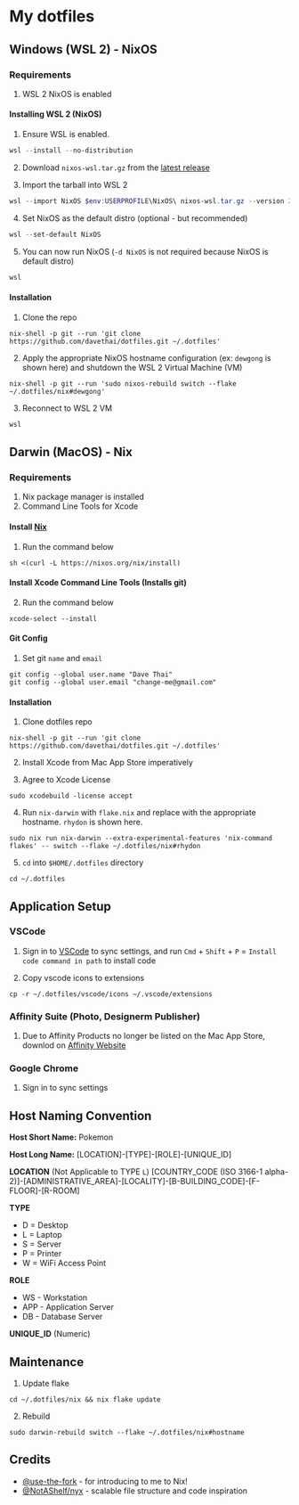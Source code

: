 # My dotfiles

## Windows (WSL 2) - NixOS

### Requirements

1. WSL 2 NixOS is enabled

#### Installing WSL 2 (NixOS)

1. Ensure WSL is enabled.

```powershell
wsl --install --no-distribution
```

2. Download `nixos-wsl.tar.gz` from the [latest release](https://github.com/nix-community/NixOS-WSL/releases/latest)

3. Import the tarball into WSL 2

```powershell
wsl --import NixOS $env:USERPROFILE\NixOS\ nixos-wsl.tar.gz --version 2
```

4. Set NixOS as the default distro (optional - but recommended)

```powershell
wsl --set-default NixOS
```

5. You can now run NixOS (`-d NixOS` is not required because NixOS is default distro)

```powershell
wsl
```

#### Installation

1. Clone the repo

```shell
nix-shell -p git --run 'git clone https://github.com/davethai/dotfiles.git ~/.dotfiles'
```

2. Apply the appropriate NixOS hostname configuration (ex: `dewgong` is shown here) and shutdown the WSL 2 Virtual Machine (VM)

```shell
nix-shell -p git --run 'sudo nixos-rebuild switch --flake ~/.dotfiles/nix#dewgong'
```

3. Reconnect to WSL 2 VM

```powershell
wsl
```

## Darwin (MacOS) - Nix

### Requirements

1. Nix package manager is installed
2. Command Line Tools for Xcode

#### Install [Nix](https://nixos.org/download/)

1. Run the command below

```shell
sh <(curl -L https://nixos.org/nix/install)
```

#### Install Xcode Command Line Tools (Installs git)

2. Run the command below

```shell
xcode-select --install
```

#### Git Config

1. Set git `name` and `email`
```shell
git config --global user.name "Dave Thai"
git config --global user.email "change-me@gmail.com"
```

#### Installation

1. Clone dotfiles repo

```shell
nix-shell -p git --run 'git clone https://github.com/davethai/dotfiles.git ~/.dotfiles'
```

2. Install Xcode from Mac App Store imperatively

3. Agree to Xcode License
```shell
sudo xcodebuild -license accept
```

4. Run `nix-darwin` with `flake.nix` and replace with the appropriate hostname. `rhydon` is shown here.

```shell
sudo nix run nix-darwin --extra-experimental-features 'nix-command flakes' -- switch --flake ~/.dotfiles/nix#rhydon
```

5. `cd` into `$HOME/.dotfiles` directory

```shell
cd ~/.dotfiles
```

## Application Setup

### VSCode

1. Sign in to [VSCode](https://code.visualstudio.com/) to sync settings, and run `Cmd` + `Shift` + `P` = `Install code command in path` to install code

2. Copy vscode icons to extensions

```shell
cp -r ~/.dotfiles/vscode/icons ~/.vscode/extensions
```

### Affinity Suite (Photo, Designerm Publisher)

1. Due to Affinity Products no longer be listed on the Mac App Store, downlod on [Affinity Website](https://store.serif.com/en-us/account/licences)

### Google Chrome

1. Sign in to sync settings

## Host Naming Convention

**Host Short Name:** Pokemon

**Host Long Name:** [LOCATION]-[TYPE]-[ROLE]-[UNIQUE_ID]

**LOCATION** (Not Applicable to TYPE `L`)
[COUNTRY_CODE (ISO 3166-1 alpha-2)]-[ADMINISTRATIVE_AREA]-[LOCALITY]-[B-BUILDING_CODE]-[F-FLOOR]-[R-ROOM]

**TYPE**

- D = Desktop
- L = Laptop
- S = Server
- P = Printer
- W = WiFi Access Point

**ROLE**

- WS - Workstation
- APP - Application Server
- DB - Database Server

**UNIQUE_ID** (Numeric)

## Maintenance

1. Update flake

```shell
cd ~/.dotfiles/nix && nix flake update
```

2. Rebuild

```shell
sudo darwin-rebuild switch --flake ~/.dotfiles/nix#hostname
```

## Credits

- [@use-the-fork](https://github.com/use-the-fork) - for introducing to me to Nix!
- [@NotAShelf/nyx](https://github.com/NotAShelf/nyx) - scalable file structure and code inspiration
